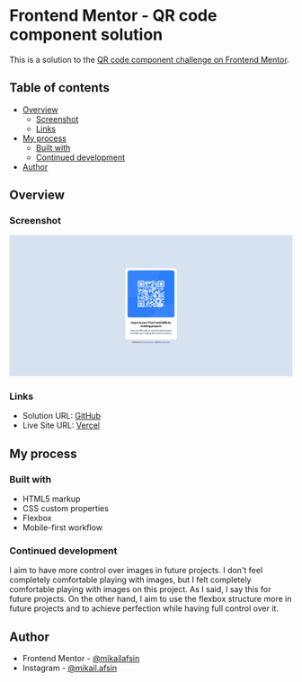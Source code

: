# Frontend Mentor - QR code component solution

This is a solution to the [QR code component challenge on Frontend Mentor](https://www.frontendmentor.io/challenges/qr-code-component-iux_sIO_H).

## Table of contents

- [Overview](#overview)
  - [Screenshot](#screenshot)
  - [Links](#links)
- [My process](#my-process)
  - [Built with](#built-with)
  - [Continued development](#continued-development)
- [Author](#author)

## Overview

### Screenshot

![](./screenshoot/screenshoot.png)

### Links

- Solution URL: [GitHub](https://github.com/mikailafsin/frontend-mentor-qr-code-component-solution)
- Live Site URL: [Vercel](https://frontend-mentor-qr-code-component-solution-ten.vercel.app)

## My process

### Built with

- HTML5 markup
- CSS custom properties
- Flexbox
- Mobile-first workflow

### Continued development

I aim to have more control over images in future projects. I don't feel completely comfortable playing with images, but I felt completely comfortable playing with images on this project. As I said, I say this for future projects. On the other hand, I aim to use the flexbox structure more in future projects and to achieve perfection while having full control over it.

## Author

- Frontend Mentor - [@mikailafsin](https://www.frontendmentor.io/profile/mikailafsin)
- Instagram - [@mikail.afsin](https://www.instagram.com/mikail.afsin)